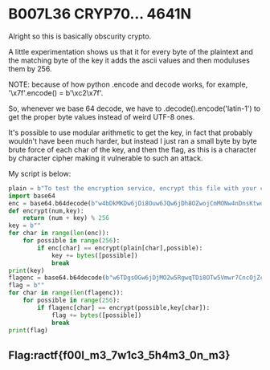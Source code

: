 # B007L36 CRYP70... 4641N

Alright so this is basically obscurity crypto.

A little experimentation shows us that it for every byte of the plaintext and the matching byte of the key it adds the ascii values and then moduluses them by 256.

NOTE: because of how python .encode and decode works, for example, '\x7f'.encode\(\) = b'\xc2\x7f'.

So, whenever we base 64 decode, we have to .decode\(\).encode\('latin-1'\) to get the proper byte values instead of weird UTF-8 ones.

It's possible to use modular arithmetic to get the key, in fact that probably wouldn't have been much harder, but instead I just ran a small byte by byte brute force of each char of the key, and then the flag, as this is a character by character cipher making it vulnerable to such an attack.

My script is below:

```python
plain = b"To test the encryption service, encrypt this file with your company issued secret key and ensure that it results in the ciphertext.txt file."
import base64
enc = base64.b64decode(b"w4bDkMKDw6jDi8Ouw6JQw6jDh8OZwojCmMONw4nDnsKtwqnDk8OiwqLDosKdw6XDhsOVw6rDj8Oew5NcwpTDhMOiw4vCpcOYw5bDoFTCrcOHw6LCpsKUw6PDm8ONw4jClMOdw6TDosKYwpTDmMOjw53CpX/DicObwqHCqcOAw6fCrMKUw6bDpcOUw5jDmcOKwpvDocKVw5fDkcOZw5xTw4rDi8OlVMKaw43DnVPDmcOrw6XDlsOVw5nChsOvw5bCkcOof8Odw5xTw5HDi8OfwqnCpcOTw6xTw53Dq8KSw5XDi8OZwobDnsOXwqDDnMOEw6bDnMKYw5fDmsKawqjCscOTwpnCmcOdw6nDl8KP").decode().encode('latin-1')
def encrypt(num,key):
    return (num + key) % 256
key = b""
for char in range(len(enc)):
    for possible in range(256):
        if enc[char] == encrypt(plain[char],possible):
            key += bytes([possible])
            break
print(key)
flagenc = base64.b64decode(b"w6TDgsOGw6jDjMO2w5RgwqTDi8OTw5Vmwr7CncOjZcKcwpLDmGjDnMKxw5/ClMOCwqTDlMOaw5tjw7E=").decode().encode('latin-1')
flag = b""
for char in range(len(flagenc)):
    for possible in range(256):
        if flagenc[char] == encrypt(possible,key[char]):
            flag += bytes([possible])
            break
print(flag)
```

## Flag:ractf{f00l\_m3\_7w1c3\_5h4m3\_0n\_m3}

